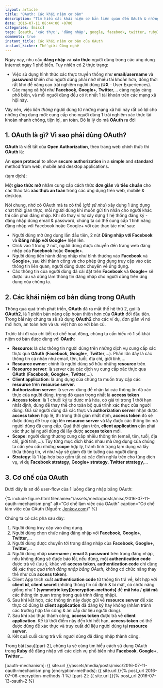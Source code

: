 ```yaml
---
layout: article
title: "OAuth: Các khái niệm cơ bản"
description: "Tìm hiểu các khái niệm cơ bản liên quan đến OAuth & những ứng dụng quan trọng"
date: 2016-07-11 08:44:00 +0700
categories: [misc]
tags: [oauth, 'xác thực', 'đăng nhập', google, facebook, twitter, ruby]
comments: true
instant_title: Các khái niệm cơ bản của OAuth
instant_kicker: Thế giới Công nghệ
---
```


Ngày nay, nhu cầu **đăng nhập** và **xác thực** người dùng trong các ứng dụng Internet ngày 1 phổ biến. Tuy nhiên có 2 thực trạng:

* Việc sử dụng hình thức xác thực truyền thống như **email**/**username** và **password** khiến cho người dùng phải nhớ nhiều tài khoản hơn, đồng thời rất khó để nâng cao trải nghiệm người dùng (**UX** - User Experiences).
* Các mạng xã hội như **Facebook**, **Google+**, **Twitter**,... càng ngày càng phổ biến, và mỗi người dùng đều có ít nhất 1 tài khoản trên các mạng xã hội này.

Vậy nên, việc *liên thông* người dùng từ những mạng xã hội này rất có lợi cho những ứng dụng mới: cung cấp cho người dùng 1 trải nghiệm xác thực tài khoản nhanh chóng, tiện lợi, an toàn. Đó là lý do mà **OAuth** ra đời

## 1. OAuth là gì? Vì sao phải dùng OAuth? ##

**OAuth** là viết tắt của **Open Authorization**, theo trang web chính thức thì **OAuth** là:

  An **open protocol** to allow **secure authorization** in a **simple** and **standard** method from web, mobile and desktop applications.

(tạm dịch):

  Một **giao thức mở** nhằm cung cấp cách thức **đơn giản** và **tiêu chuẩn** cho các thao tác **xác thực an toàn** trong các ứng dụng trên web, mobile & desktop.

Nói chung, nhờ có OAuth mà ta có thể (*giả sử như*) xây dựng 1 ứng dụng chat thời gian thực, mỗi người dùng khi muốn gửi tin nhắn cho người khác thì cần phải đăng nhập. Khi đó thay vì tự xây dựng 1 hệ thống đăng ký - đăng nhập dùng email & password, chúng ta có thể cung cấp 1 tính năng đăng nhập với Facebook hoặc Google+ với các thao tác như sau:

* Người dùng mở ứng dụng lần đầu tiên, 2 nút **Đăng nhập với Facebook** và **Đăng nhập với Google+** hiện lên.
* Click vào 1 trong 2 nút, người dùng được chuyển đến trang web đăng nhập của **Facebook** hoặc **Google+**.
* Người dùng tiến hành đăng nhập như bình thường vào **Facebook** và **Google+**, sau khi thành công và cho phép ứng dụng truy cập vào các thông tin liên quan, người dùng được chuyển về ứng dụng.
* Các thông tin của người dùng đã cài đặt trên **Facebook** và **Google+** sẽ được lưu và dùng làm thông tin đăng nhập cho người dùng trên ứng dụng của chúng ta.

## 2. Các khái niệm cơ bản dùng trong OAuth ##

Thông qua quá trình phát triển, **OAuth** đã ra mắt thế hệ thứ 2, gọi là **OAuth2**, là 1 phiên bản nâng cấp hoàn thiện hơn của **OAuth** đời đầu tiên. Trong bài này chúng ta sẽ sử dụng **OAuth2** cho các ví dụ, đơn giản vì nó mới hơn, an toàn hơn và ưu việt hơn so với bản cũ.

Trước khi đi vào chi tiết cơ chế hoạt động, chúng ta cần hiểu rõ 1 số khái niệm cơ bản được dùng với **OAuth**:

* **Resource**: là các thông tin người dùng trên những dịch vụ cung cấp xác thực qua **OAuth** (**Facebook**, **Google+**, **Twitter**,...). Phần lớn đây là các thông tin cá nhân như email, tên, tuổi, địa chỉ, giới tính,...
* **Resource owner**: chính là người dùng sở hữu những **resource** trên.
* **Resource server**: là server của các dịch vụ cung cấp xác thực qua **OAuth** (**Facebook**, **Google+**, **Twitter**,...).
* **Client application**: là ứng dụng của chúng ta muốn truy cập các **resource** trên **resource server**.
* **Authorization server**: là server dùng để nhận lại các thông tin đã xác thực của người dùng, trong đó quan trọng nhất là **access token**
* **Access token**: là 1 chuỗi ký tự được mã hóa, có giá trị trong 1 thời hạn nhất định, dùng để thay thế cho toàn bộ quá trình xác thực của người dùng. Giả sử người dùng đã xác thực và **authorization server** nhận được **access token** hợp lệ, thì trong thời gian nhất định, **access token** đó sẽ được dùng để truy cập lên **resource server** và lấy được các thông tin mà người dùng đã cung cấp. Quá thời gian trên, **client application** cần phải xác thực lại người dùng để lấy được **access token** mới.
* **Scope**: người dùng thường cung cấp nhiều thông tin (email, tên, tuổi, địa chỉ, giới tính,...). Tùy từng mục đích khác nhau mà ứng dụng của chúng ta cần yêu cầu những **scope** hợp lý, tránh tình trạng lạm dụng và lấy thừa thông tin, vì như vậy sẽ giảm độ tin tưởng của người dùng.
* **Strategy**: là 1 tập hợp bao gồm tất cả các định nghĩa trên cho từng dịch vụ, ví dụ **Facebook strategy**, **Google+ strategy**, **Twitter strategy**,...

## 3. Cơ chế của OAuth ##

Dưới đây là sơ đồ user-flow của 1 luồng đăng nhập bằng OAuth:

{% include figure.html
   filename="/assets/media/posts/misc/2016-07-11-oauth-mechanism.png"
   alt="Cơ chế làm việc của OAuth"
   caption="Cơ chế làm việc của OAuth (Nguồn: [Jenkov.com](http://tutorials.jenkov.com/oauth2/overview.html))" %}

Chúng ta có các pha sau đây:

1. Người dùng truy cập vào ứng dụng.
2. Người dùng chọn chức năng đăng nhập với **Facebook**, **Google+**, **Twitter**,...
3. Người dùng được chuyển tới trang đăng nhập của **Facebook**, **Google+**, **Twitter**,...
4. Người dùng nhập **username** / **email** & **password** trên trang đăng nhập, nếu không đúng sẽ được báo lỗi, nếu đúng, một **authentication code** được trả về (lưu ý, khác với **access token**, **authentication code** chỉ dùng để xác thực *quá trình đăng nhập bằng OAuth*, không có chức năng thay thế như của **access token**).
5. Client App trích xuất **authentication code** từ thông tin trả về, kết hợp với **client id**, **client secret** (những thông tin cố định & bí mật, có chức năng giống như 1 **[symmetric key][encryption-methods]** để **mã hóa** / **giải mã** các thông tin quan trọng trong quá trình đăng nhập).
6. Sau khi kết hợp, các thông tin này được gửi về **resource server** để xác thực có đúng là **client application** đã đăng ký hay không (nhằm tránh các trường hợp tấn công & ăn cắp dữ liệu người dùng).
7. Sau khi xác thực thành công, **access token** được trả về **client application**. Kể từ thời điểm này đến khi hết hạn, **access token** có thể được dùng để xác thực và truy xuất dữ liệu người dùng tại **resource server**.
8. Kết quả cuối cùng trả về: người dùng đã đăng nhập thành công.

Trong bài [sau][part-2], chúng ta sẽ cùng tìm hiểu cách sử dụng OAuth trong **Ruby** để đăng nhập với các dịch vụ phổ biến như **Facebook**, **Google+**, **Twitter**,...

[oauth-mechanism]:               {{ site.url }}/assets/media/posts/misc/2016-07-11-oauth-mechanism.png
[encryption-methods]:            {{ site.url }}{% post_url 2016-07-06-encryption-methods-1 %}
[part-2]:                        {{ site.url }}{% post_url 2016-07-13-oauth-2 %}
